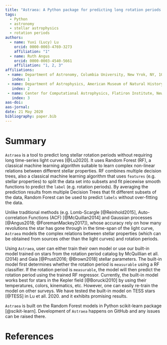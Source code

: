 ```yaml
---
title: "Astraea: A Python package for predicting long rotation periods from Kepler/TESS light curves"
tags:
  - Python
  - astronomy
  - stellar astrophysics
  - rotation periods
authors:
  - name: Yuxi (Lucy) Lu
    orcid: 0000-0003-4769-3273
    affiliation: "1" 
  - name: Ruth Angus
    orcid: 0000-0003-4540-5661
    affiliation: "1, 2, 3"
affiliations:
 - name: Department of Astronomy, Columbia University, New Yrok, NY, 10027, USA
   index: 1
 - name: Department of Astrophysics, American Museum of Natural History, New York, NY, 10024, USA
   index: 2
 - name: Center for Computational Astrophysics, Flatiron Institute, New York, NY, 10010, USA
   index: 3
aas-doi: 
aas-jornal: 
date: 21 May 2020
bibliography: paper.bib
---
```


# Summary

``Astraea`` is a tool to predict long stellar rotation periods without requiring long time-series light curves [@Lu2020]. It uses Random Forest (RF), a classical machine learning algorithm suitable to learn complex non-linear relations between different stellar properties. RF combines multiple decision trees, also a classical machine learning algorithm that uses ``features`` (e.g. stellar properties) to split the data set into subsets and fit piecewise smooth functions to predict the ``label`` (e.g. rotation periods). By averaging the prediction results from multiple Decision Trees that fit different subsets of the data, Random Forest can be used to predict ``labels`` without over-fitting the data.

Unlike traditional methods (e.g. Lomb-Scargle [@Reinhold2015], Auto-correlation Functions (ACF) [@McQuillan2014] and Gaussian processes [@Angus2018; @ForemanMackey2017]), whose accuracy rely on how many revolutions the star has gone through in the time-span of the light curve, ``Astraea`` models the complex relations between stellar properties (which can be obtained from sources other than the light curves) and rotation periods. 

Using ``Astraea``, user can either train their own model or use our built-in model trained on stars from the rotation period catalog by McQuillian et all. (2014) and Gaia [@Prusti2016; @Brown2018] stellar parameters. The built-in model first determines whether the rotation period is ``measurable`` using a RF classifier. If the rotation period is ``measurable``, the model will then predict the rotation period using the trained RF regressor. Currently, the built-in model works best for stars in the Kepler field [@Borucki2010] by using their temperatures, colors, kinematics, etc. However, one can easily re-train the model on other surveys. We have tested the built-in model on TESS stars [@TESS] in Lu et all. 2020. and it exhibits promising results.

``Astraea`` is built on the Random Forest models in Python scikit-learn package [@scikit-learn]. Development of ``Astraea`` happens on GitHub and any issues can be raised there.

# References

